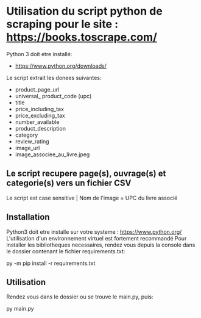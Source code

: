 Utilisation du script python de scraping pour le site : https://books.toscrape.com/
===================================================================================

Python 3 doit etre installé:
* https://www.python.org/downloads/

Le script extrait les donees suivantes:
* product_page_url
* universal_ product_code (upc)
* title
* price_including_tax
* price_excluding_tax
* number_available
* product_description
* category
* review_rating
* image_url
* image_associee_au_livre.jpeg

Le script recupere page(s), ouvrage(s) et categorie(s) vers un fichier CSV
--------------------------------------------------------------------------

Le script est case sensitive | Nom de l'image = UPC du livre associé


Installation
------------
Python3 doit etre installe sur votre systeme : https://www.python.org/
L'utilisation d'un environnement virtuel est fortement recommandé
Pour installer les bibliotheques necessaires, rendez vous depuis la console dans le dossier contenant le fichier requirements.txt:

py -m pip install -r requirements.txt


Utilisation
-----------
Rendez vous dans le dossier ou se trouve le main.py, puis:

py main.py

